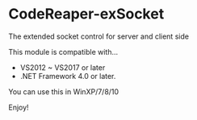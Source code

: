 # CodeReaper-exSocket
The extended socket control for server and client side

This module is compatible with...
 - VS2012 ~ VS2017 or later
 - .NET Framework 4.0 or later.

You can use this in WinXP/7/8/10

Enjoy!
